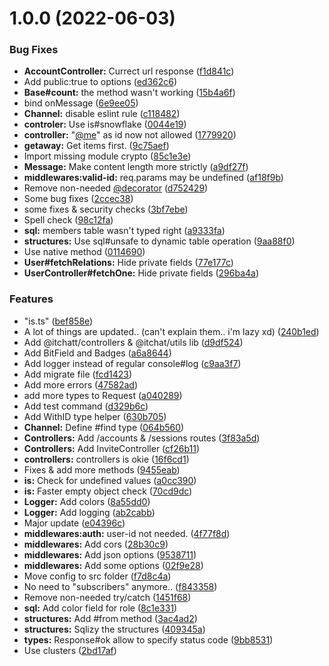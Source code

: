 # 1.0.0 (2022-06-03)


### Bug Fixes

* **AccountController:** Currect url response ([f1d841c](https://github.com/itchatapp/api/commit/f1d841c2127e2111874bff8ed86a4c98111e99dc))
* Add public:true to options ([ed362c6](https://github.com/itchatapp/api/commit/ed362c6c9eaa71817728a42b4de29e54b1b24cc8))
* **Base#count:** the method wasn't working ([15b4a6f](https://github.com/itchatapp/api/commit/15b4a6f5b12add78ab5767dfd386cc185b66fff6))
* bind onMessage ([6e9ee05](https://github.com/itchatapp/api/commit/6e9ee05338d2589efb40e9daba6ad93425b2ff1c))
* **Channel:** disable eslint rule ([c118482](https://github.com/itchatapp/api/commit/c1184820d57e1421f32156ae44b61d93329102d0))
* **controler:** Use is#snowflake ([0044e19](https://github.com/itchatapp/api/commit/0044e1949e4c12a2e5eff6f1d8f9503db959c46f))
* **controller:** "[@me](https://github.com/me)" as id now not allowed ([1779920](https://github.com/itchatapp/api/commit/17799200bc0322e87e8c02965b5dbfead05abc86))
* **getaway:** Get items first. ([9c75aef](https://github.com/itchatapp/api/commit/9c75aef013d04667d9550072826aeb853e54674f))
* Import missing module crypto ([85c1e3e](https://github.com/itchatapp/api/commit/85c1e3ec79855a91c15fb7c514ebc28a96100038))
* **Message:** Make content length more strictly ([a9df27f](https://github.com/itchatapp/api/commit/a9df27fb062c8f8e9c5dc30f170d26fa2b74ff3b))
* **middlewares:valid-id:** req.params may be undefined ([af18f9b](https://github.com/itchatapp/api/commit/af18f9b43172bb9f9dddf1c63790dfadbd7a7756))
* Remove non-needed [@decorator](https://github.com/decorator) ([d752429](https://github.com/itchatapp/api/commit/d75242915c85333d2a97d0289b98953d785622af))
* Some bug fixes ([2ccec38](https://github.com/itchatapp/api/commit/2ccec38aa9bc1f2723563056b0fa506191772abf))
* some fixes & security checks ([3bf7ebe](https://github.com/itchatapp/api/commit/3bf7ebe91a11663fc237b5ea1ebc9c416a5a9ff4))
* Spell check ([98c12fa](https://github.com/itchatapp/api/commit/98c12fa0b52cb1b57069ba77fb34288f45bdc252))
* **sql:** members table wasn't typed right ([a9333fa](https://github.com/itchatapp/api/commit/a9333fad1510ad509a3c48c0f1fc596b3e98ec20))
* **structures:** Use sql#unsafe to dynamic table operation ([9aa88f0](https://github.com/itchatapp/api/commit/9aa88f05859ff14aa70b5430ce4418a9b57e221b))
* Use native method ([0114690](https://github.com/itchatapp/api/commit/0114690c07f290c8e1c3479e012a265577a7c1a8))
* **User#fetchRelations:** Hide private fields ([77e177c](https://github.com/itchatapp/api/commit/77e177c88de6f8c05e60f5cc7fcb8e014a8976ab))
* **UserController#fetchOne:** Hide private fields ([296ba4a](https://github.com/itchatapp/api/commit/296ba4af9a3c266c0b1d63d6a5a1cde2cc96eb09))


### Features

* "is.ts" ([bef858e](https://github.com/itchatapp/api/commit/bef858e5b48ee32ef19ec6a0b1ca23fb5f937ee0))
* A lot of things are updated.. (can't explain them.. i'm lazy xd) ([240b1ed](https://github.com/itchatapp/api/commit/240b1edac4da9501f068a570fb8038ad4e4a5251))
* Add @itchatt/controllers & @itchat/utils lib ([d9df524](https://github.com/itchatapp/api/commit/d9df5242fe2d0778f90bd79998e72ff2d77a3d14))
* Add BitField and Badges ([a6a8644](https://github.com/itchatapp/api/commit/a6a86442143dd8e07c0a94a7820ecbcecbf21fe6))
* Add logger instead of regular console#log ([c9aa3f7](https://github.com/itchatapp/api/commit/c9aa3f7236d62e1f92d57126407177ae3386e77f))
* Add migrate file ([fcd1423](https://github.com/itchatapp/api/commit/fcd14233e664aa5ef6938eecfed49b2432158fa5))
* Add more errors ([47582ad](https://github.com/itchatapp/api/commit/47582ad9a7dc299c49cb620fddba873ce594400a))
* add more types to Request ([a040289](https://github.com/itchatapp/api/commit/a04028925fe9f5203a10317e2c4e751e8e8fb676))
* Add test command ([d329b6c](https://github.com/itchatapp/api/commit/d329b6c10679de6fa5d9796ace1929da0702a9a4))
* Add WithID type helper ([630b705](https://github.com/itchatapp/api/commit/630b705b64e246d645132bdb50f9567242634dc0))
* **Channel:** Define #find type ([064b560](https://github.com/itchatapp/api/commit/064b560d641653d258b5974267daf6650a17aa9b))
* **Controllers:** Add /accounts & /sessions routes ([3f83a5d](https://github.com/itchatapp/api/commit/3f83a5d58c49422fdc26754c163ee12dfcb3f7ea))
* **Controllers:** Add InviteController ([cf26b11](https://github.com/itchatapp/api/commit/cf26b11e2ed7b04fe5858856d829ab27b314bf8f))
* **controllers:** controllers is okie ([16f6cd1](https://github.com/itchatapp/api/commit/16f6cd1b1b40b6f364fb15e025efe603b6a7311d))
* Fixes & add more methods ([9455eab](https://github.com/itchatapp/api/commit/9455eab8ce5dd86e723710b7dd37ca71474181c7))
* **is:** Check for undefined values ([a0cc390](https://github.com/itchatapp/api/commit/a0cc3901ef682a9856cee3eeafe7d29b80da8414))
* **is:** Faster empty object check ([70cd9dc](https://github.com/itchatapp/api/commit/70cd9dc4556bc17b0ac467d3af062fc9bf919d67))
* **Logger:** Add colors ([8a55dd0](https://github.com/itchatapp/api/commit/8a55dd084afadb4896e396e46b31d9af5188a40f))
* **Logger:** Add logging ([ab2cabb](https://github.com/itchatapp/api/commit/ab2cabb393b503bd4bf8221dbcf72c6541584cd3))
* Major update ([e04396c](https://github.com/itchatapp/api/commit/e04396c27e5c2fdb96791f062266c1aa62c457ec))
* **middlewares:auth:** user-id not needed. ([4f77f8d](https://github.com/itchatapp/api/commit/4f77f8dd325ea21209e2690d79ff1d9fa88f0a5a))
* **middlewares:** Add cors ([28b30c9](https://github.com/itchatapp/api/commit/28b30c94b649c4b101f2592d8802a7f400fe6b2d))
* **middlewares:** Add json options ([9538711](https://github.com/itchatapp/api/commit/953871142c2f57da2171fc896a620dac442237bb))
* **middlewares:** Add some options ([02f9e28](https://github.com/itchatapp/api/commit/02f9e2826d74b2c600770b371b599ea90c3476d0))
* Move config to src folder ([f7d8c4a](https://github.com/itchatapp/api/commit/f7d8c4a16121f9c999d0c7db2244bfbec7f81640))
* No need to "subscribers" anymore.. ([f843358](https://github.com/itchatapp/api/commit/f843358a804ba80a72ff089a16836cdc545f37a1))
* Remove non-needed try/catch ([1451f68](https://github.com/itchatapp/api/commit/1451f6819d6401d18b6cb6b4e411f656cc6cf46b))
* **sql:** Add color field for role ([8c1e331](https://github.com/itchatapp/api/commit/8c1e331f547b4e1cb961e2fac2e8726636e5408b))
* **structures:** Add #from method ([3ac4ad2](https://github.com/itchatapp/api/commit/3ac4ad2d9d90db2334c07d51770ca975270b3292))
* **structures:** Sqlizy the structures ([409345a](https://github.com/itchatapp/api/commit/409345abe94d7c19914850051663a1f7a681f1dc))
* **types:** Response#ok allow to specify status code ([9bb8531](https://github.com/itchatapp/api/commit/9bb85312263daf0d4432bf9633f630298413fa70))
* Use clusters ([2bd17af](https://github.com/itchatapp/api/commit/2bd17aff15092011ed07ad111ceb0388e3e7a680))
